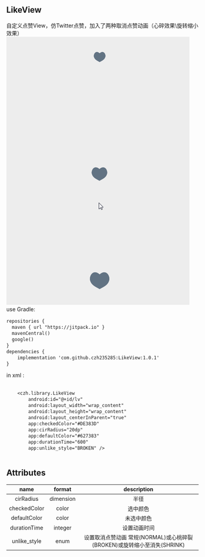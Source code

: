 ## LikeView

自定义点赞View，仿Twitter点赞，加入了两种取消点赞动画（心碎效果\旋转缩小效果）
![](1.gif)
use Gradle:

```
repositories {
  maven { url "https://jitpack.io" }
  mavenCentral()
  google()
}
dependencies {
    implementation 'com.github.czh235285:LikeView:1.0.1'
}
```
in xml :

```

    <czh.library.LikeView
        android:id="@+id/lv"
        android:layout_width="wrap_content"
        android:layout_height="wrap_content"
        android:layout_centerInParent="true"
        app:checkedColor="#DE383D"
        app:cirRadius="20dp"
        app:defaultColor="#627383"
        app:durationTime="600"
        app:unlike_style="BROKEN" />
		
```


## Attributes

|name|format|description|
|:---:|:---:|:---:|
| cirRadius | dimension | 半径
| checkedColor | color | 选中颜色
| defaultColor | color | 未选中颜色
| durationTime | integer |设置动画时间
| unlike_style | enum |设置取消点赞动画 常规(NORMAL)或心桃碎裂(BROKEN)或旋转缩小至消失(SHRINK)